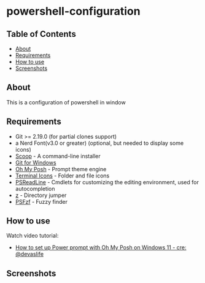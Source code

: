 # powershell-configuration

## Table of Contents

- [About](#about)
- [Requirements](#requirements)
- [How to use](#how-to-use)
- [Screenshots](#screenshots)

## About

This is a configuration of powershell in window

## Requirements

- Git >= 2.19.0 (for partial clones support)
- a Nerd Font(v3.0 or greater) (optional, but needed to display some icons)
- [Scoop](https://scoop.sh/) - A command-line installer
- [Git for Windows](https://gitforwindows.org/)
- [Oh My Posh](https://ohmyposh.dev/) - Prompt theme engine
- [Terminal Icons](https://github.com/devblackops/Terminal-Icons) - Folder and file icons
- [PSReadLine](https://docs.microsoft.com/en-us/powershell/module/psreadline/) - Cmdlets for customizing the editing environment, used for autocompletion
- [z](https://www.powershellgallery.com/packages/z) - Directory jumper
- [PSFzf](https://github.com/kelleyma49/PSFzf) - Fuzzy finder

## How to use

Watch video tutorial:

- [How to set up Power prompt with Oh My Posh on Windows 11 - cre: @devaslife](https://www.youtube.com/watch?v=5-aK2_WwrmM)

## Screenshots
